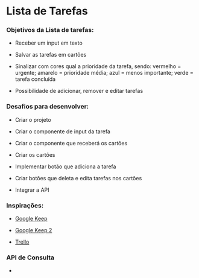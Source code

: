 # Lista de Tarefas

### Objetivos da Lista de tarefas:

- Receber um input em texto

- Salvar as tarefas em cartões

- Sinalizar com cores qual a prioridade da tarefa, sendo: vermelho = urgente; amarelo = prioridade média; azul = menos importante; verde = tarefa concluída

- Possibilidade de adicionar, remover e editar tarefas

### Desafios para desenvolver:

- Criar o projeto

- Criar o componente de input da tarefa

- Criar o componente que receberá os cartões

- Criar os cartões

- Implementar botão que adiciona a tarefa

- Criar botões que deleta e edita tarefas nos cartões

- Integrar a API 

### Inspirações:

- [Google Keep](https://criatilha.com.br/wp-content/uploads/2018/05/google-keep.jpg)

- [Google Keep 2](https://img.ibxk.com.br/2014/11/27/27085007394007.jpg?w=1120&h=420&mode=crop&scale=both)

- [Trello](https://d2k1ftgv7pobq7.cloudfront.net/meta/u/res/images/create-a-board/2a6cc1bc24e782bb4dd4de4c3120054d/01.png)

### API de Consulta

- 

